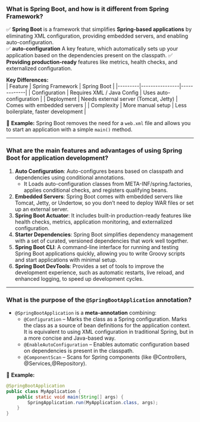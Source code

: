 ### What is Spring Boot, and how is it different from Spring Framework?  
✅ **Spring Boot** is a framework that simplifies **Spring-based applications** by eliminating XML configuration, providing embedded servers, and enabling auto-configuration.  
✅ **auto-configuration** A key feature, which automatically sets up your application based on the dependencies present on the classpath.
✅ **Providing production-ready** features like metrics, health checks, and externalized configuration.

**Key Differences:**  
| Feature | Spring Framework | Spring Boot |
|---------|----------------|-------------|
| Configuration | Requires XML / Java Config | Uses auto-configuration |
| Deployment | Needs external server (Tomcat, Jetty) | Comes with embedded servers |
| Complexity | More manual setup | Less boilerplate, faster development |

📌 **Example:** Spring Boot removes the need for a `web.xml` file and allows you to start an application with a simple `main()` method.

---
###  What are the main features and advantages of using Spring Boot for application development?
1. **Auto Configuration**: Auto-configures beans based on classpath and dependencies using conditional annotations.
   - It Loads auto-configuration classes from META-INF/spring.factories, applies conditional checks, and registers qualifying beans.
2. **Embedded Servers**: Spring Boot comes with embedded servers like Tomcat, Jetty, or Undertow, so you don’t need to deploy WAR files or set up an external server.
3. **Spring Boot Actuator**: It includes built-in production-ready features like health checks, metrics, application monitoring, and externalized configuration.
4. **Starter Dependencies**: Spring Boot simplifies dependency management with a set of curated, versioned dependencies that work well together.
5. **Spring Boot CLI**: A command-line interface for running and testing Spring Boot applications quickly, allowing you to write Groovy scripts and start applications with minimal setup.
6. **Spring Boot DevTools**: Provides a set of tools to improve the development experience, such as automatic restarts, live reload, and enhanced logging, to speed up development cycles.

---

### What is the purpose of the `@SpringBootApplication` annotation? 
- `@SpringBootApplication` is a **meta-annotation** combining:  
    - `@Configuration` – Marks the class as a Spring configuration. Marks the class as a source of bean definitions for the application
context. It is equivalent to using XML configuration in traditional Spring, but in a more concise and Java-based way. 
    - `@EnableAutoConfiguration` – Enables automatic configuration based on dependencies is present in the classpath.  
    - `@ComponentScan` – Scans for Spring components (like @Controllers, @Services,@Repository).  

📌 **Example:**
```java
@SpringBootApplication
public class MyApplication {
    public static void main(String[] args) {
        SpringApplication.run(MyApplication.class, args);
    }
}
```